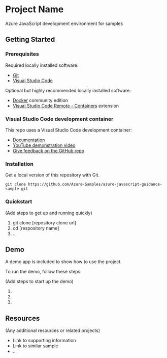 # Project Name

Azure JavaScript development environment for samples

## Getting Started

### Prerequisites

Required locally installed software:
- [Git](https://git-scm.com/downloads)
- [Visual Studio Code](https://code.visualstudio.com/)

Optional but highly recommended locally installed software:
- [Docker](https://hub.docker.com/search?q=community&type=edition&offering=community) community edition 
- [Visual Studio Code Remote - Containers](https://marketplace.visualstudio.com/items?itemName=ms-vscode-remote.remote-containers) extension

### Visual Studio Code development container

This repo uses a Visual Studio Code development container:
* [Documentation](https://code.visualstudio.com/docs/remote/create-dev-container)
* [YouTube demonstration video](https://www.youtube.com/watch?v=Uvf2FVS1F8k)
* [Give feedback on the GitHub repo](https://github.com/microsoft/vscode-remote-release)

### Installation

Get a local version of this repository with Git. 

```
git clone https://github.com/Azure-Samples/azure-javascript-guidance-sample.git
```

### Quickstart
(Add steps to get up and running quickly)

1. git clone [repository clone url]
2. cd [respository name]
3. ...


## Demo

A demo app is included to show how to use the project.

To run the demo, follow these steps:

(Add steps to start up the demo)

1.
2.
3.

## Resources

(Any additional resources or related projects)

- Link to supporting information
- Link to similar sample
- ...
